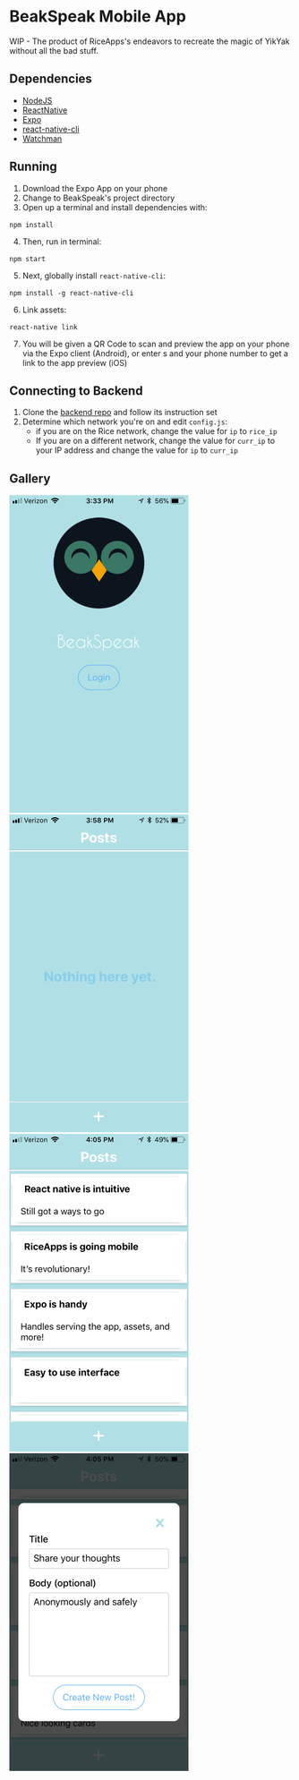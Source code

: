 # BeakSpeak Mobile App
WIP - The product of RiceApps's endeavors to recreate the magic of YikYak without all the bad stuff. 

## Dependencies
+ [NodeJS](https://nodejs.org/)
+ [ReactNative](https://facebook.github.io/react-native/)
+ [Expo](https://expo.io)
+ [react-native-cli](https://www.npmjs.com/package/react-native-cli)
+ [Watchman](https://facebook.github.io/watchman/docs/install.html)

## Running
1. Download the Expo App on your phone
2. Change to BeakSpeak's project directory 
3. Open up a terminal and install dependencies with:
```
npm install
```

4. Then, run in terminal:
```
npm start
```

5. Next, globally install `react-native-cli`:
```
npm install -g react-native-cli
```

6. Link assets:
```
react-native link
```

7. You will be given a QR Code to scan and preview the app on your phone via the Expo client (Android), or enter s and your phone number to get a link to the app preview (iOS)


## Connecting to Backend
1. Clone the [backend repo](https://github.com/rice-apps/riceyak-expressjs) and follow its instruction set
2. Determine which network you're on and edit `config.js`:
    - if you are on the Rice network, change the value for `ip` to `rice_ip`
    - If you are on a different network, change the value for `curr_ip` to your IP address and change the value for `ip` to `curr_ip`

## Gallery
![login](/Gallery/login.PNG?raw=true "Login Page") ![empty](/Gallery/posts1.PNG?raw=true "Main Page - Empty") ![posts](/Gallery/posts2.PNG?raw=true "Main Page - Posts") ![new](/Gallery/newpost.PNG?raw=true "Create New Post")